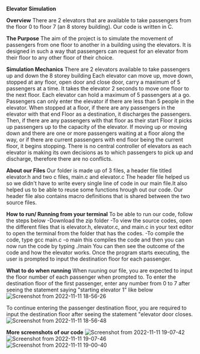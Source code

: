 **Elevator Simulation**

**Overview**
There are 2 elevators that are available to take passengers from the floor 0 to floor 7 (an 8 storey building). Our code is written in C.

**The Purpose**
The aim of the project is to simulate the movement of passengers from one floor to another in a building using the elevators. It is designed in such a way that passengers can request for an elevator from their floor to any other floor of their choice. 

**Simulation Mechanics**
There are 2 elevators available to take passengers up and down the 8 storey building
Each elevator can move up, move down, stopped at any floor, open door and close door, carry a maximum of 5 passengers at a time.
It takes the elevator 2 seconds to move one floor to the next floor.
Each elevator can hold a maximum of 5 passengers at a go.
Passengers can only enter the elevator if there are less than 5 people in the elevator.
When stopped at a floor, if there are any passengers in the elevator with that end Floor as a destination, it discharges the passengers. Then, if there are any passengers with that floor as their start Floor it picks up passengers up to the capacity of the elevator.
If moving up or moving down and there are one or more passengers waiting at a floor along the way, or if there are current passengers with end floor being the current floor, it begins stopping.
There is no central controller of elevators as each elevator is making its own decisions as to which passengers to pick up and discharge, therefore there are no conflicts.

**About our Files**
Our folder is made up of 3 files, a header file titled elevator.h and two c files, main.c and elevator.c
The header file helped us so we didn't have to write every single line of code in our main file.It also helped us to be able to reuse some functions hrough out our code. Our header file also contains macro definitions that is shared between the two source files.

**How to run/ Running from your terminal**
To be able to run our code, follow the steps below
-Download the zip folder
-To view the source codes, open the different files that is elevator.h, elevator.c, and main.c in your text editor to open the terminal from the folder that has the codes.
-To compile the code, type gcc main.c -o main this compiles the code and then you can now run the code by typing ./main
 You can then see the outcome of the code and how the elevator works.
Once the program starts executing, the user is prompted to input the destination floor for each passenger.

**What to do when running**
When ruuning our file, you are expected to input the floor number of each passenger when prompted to.
To enter the destination floor of the first passenger, enter any number from 0 to 7 after seeing the statement saying "starting elevator 1" like below
![Screenshot from 2022-11-11 18-56-26](https://user-images.githubusercontent.com/90443474/201392485-5dd699e8-f39e-44c8-a517-b16b1211c6dd.png)

To continue entering the passenger destination floor, you are required to input the destination floor after seeing the statement "elevator door closes.
![Screenshot from 2022-11-11 18-56-48](https://user-images.githubusercontent.com/90443474/201392531-d2e8f594-578d-48ee-bb23-b9f4dac6d054.png)

**More screenshots of our code**
![Screenshot from 2022-11-11 19-07-42](https://user-images.githubusercontent.com/90443474/201392794-54ec2c16-b809-4939-91ef-14b638e8d0dc.png)
![Screenshot from 2022-11-11 19-07-46](https://user-images.githubusercontent.com/90443474/201393000-3da25733-04ca-4403-989e-d7c67f7b37f9.png)
![Screenshot from 2022-11-11 19-00-40](https://user-images.githubusercontent.com/90443474/201393115-22b00a4c-004f-48e8-86c5-1d1ecc4ac0c5.png)
